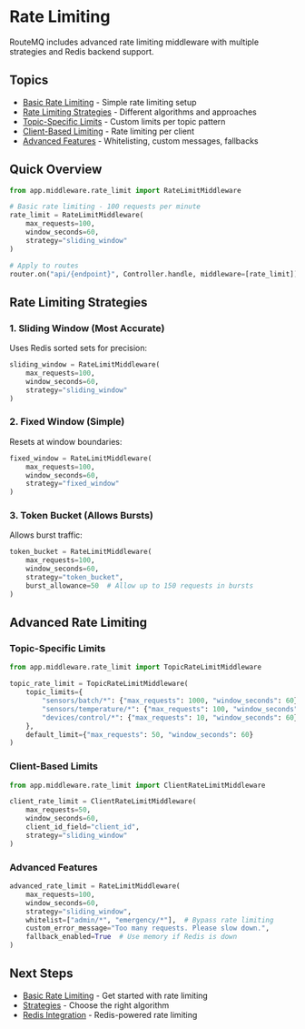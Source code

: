 # Rate Limiting

RouteMQ includes advanced rate limiting middleware with multiple strategies and Redis backend support.

## Topics

- [Basic Rate Limiting](basic-rate-limiting.md) - Simple rate limiting setup
- [Rate Limiting Strategies](strategies.md) - Different algorithms and approaches
- [Topic-Specific Limits](topic-specific.md) - Custom limits per topic pattern
- [Client-Based Limiting](client-based.md) - Rate limiting per client
- [Advanced Features](advanced-features.md) - Whitelisting, custom messages, fallbacks

## Quick Overview

```python
from app.middleware.rate_limit import RateLimitMiddleware

# Basic rate limiting - 100 requests per minute
rate_limit = RateLimitMiddleware(
    max_requests=100,
    window_seconds=60,
    strategy="sliding_window"
)

# Apply to routes
router.on("api/{endpoint}", Controller.handle, middleware=[rate_limit])
```

## Rate Limiting Strategies

### 1. Sliding Window (Most Accurate)
Uses Redis sorted sets for precision:
```python
sliding_window = RateLimitMiddleware(
    max_requests=100,
    window_seconds=60,
    strategy="sliding_window"
)
```

### 2. Fixed Window (Simple)
Resets at window boundaries:
```python
fixed_window = RateLimitMiddleware(
    max_requests=100,
    window_seconds=60,
    strategy="fixed_window"
)
```

### 3. Token Bucket (Allows Bursts)
Allows burst traffic:
```python
token_bucket = RateLimitMiddleware(
    max_requests=100,
    window_seconds=60,
    strategy="token_bucket",
    burst_allowance=50  # Allow up to 150 requests in bursts
)
```

## Advanced Rate Limiting

### Topic-Specific Limits
```python
from app.middleware.rate_limit import TopicRateLimitMiddleware

topic_rate_limit = TopicRateLimitMiddleware(
    topic_limits={
        "sensors/batch/*": {"max_requests": 1000, "window_seconds": 60},
        "sensors/temperature/*": {"max_requests": 100, "window_seconds": 60},
        "devices/control/*": {"max_requests": 10, "window_seconds": 60},
    },
    default_limit={"max_requests": 50, "window_seconds": 60}
)
```

### Client-Based Limits
```python
from app.middleware.rate_limit import ClientRateLimitMiddleware

client_rate_limit = ClientRateLimitMiddleware(
    max_requests=50,
    window_seconds=60,
    client_id_field="client_id",
    strategy="sliding_window"
)
```

### Advanced Features
```python
advanced_rate_limit = RateLimitMiddleware(
    max_requests=100,
    window_seconds=60,
    strategy="sliding_window",
    whitelist=["admin/*", "emergency/*"],  # Bypass rate limiting
    custom_error_message="Too many requests. Please slow down.",
    fallback_enabled=True  # Use memory if Redis is down
)
```

## Next Steps

- [Basic Rate Limiting](basic-rate-limiting.md) - Get started with rate limiting
- [Strategies](strategies.md) - Choose the right algorithm
- [Redis Integration](../redis/README.md) - Redis-powered rate limiting
